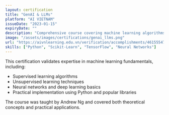 ```yaml
---
layout: certification
title: "GenAI & LLMs"
platform: "AI VIETNAM"
issueDate: "2023-01-15"
expiryDate: ""
description: "Comprehensive course covering machine learning algorithms and their applications."
image: "/assets/images/certifications/genai_llms.png"
url: "https://aivnlearning.edu.vn/verification/accomplishments/46155547"
skills: ["Python", "Scikit-Learn", "TensorFlow", "Neural Networks"]
---
```


This certification validates expertise in machine learning fundamentals, including:

- Supervised learning algorithms
- Unsupervised learning techniques
- Neural networks and deep learning basics
- Practical implementation using Python and popular libraries

The course was taught by Andrew Ng and covered both theoretical concepts and practical applications.
